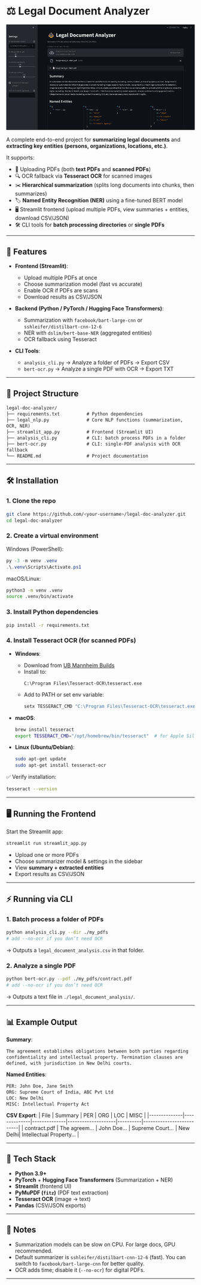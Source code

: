 # ⚖️ Legal Document Analyzer
![image alt](https://github.com/Santoshsharm07/Legal_Document_Analyzer/blob/6e1e9cae8859f20d01135785a3f707c9c0c1c876/image.png)

A complete end-to-end project for **summarizing legal documents** and **extracting key entities (persons, organizations, locations, etc.)**.  

It supports:
- 📄 Uploading PDFs (both **text PDFs** and **scanned PDFs**)  
- 🔍 OCR fallback via **Tesseract OCR** for scanned images  
- ✂️ **Hierarchical summarization** (splits long documents into chunks, then summarizes)  
- 🏷 **Named Entity Recognition (NER)** using a fine-tuned BERT model  
- 🖥 Streamlit frontend (upload multiple PDFs, view summaries + entities, download CSV/JSON)  
- 🛠 CLI tools for **batch processing directories** or **single PDFs**

---

## 🚀 Features

- **Frontend (Streamlit)**:  
  - Upload multiple PDFs at once  
  - Choose summarization model (fast vs accurate)  
  - Enable OCR if PDFs are scans  
  - Download results as CSV/JSON  

- **Backend (Python / PyTorch / Hugging Face Transformers)**:  
  - Summarization with `facebook/bart-large-cnn` or `sshleifer/distilbart-cnn-12-6`  
  - NER with `dslim/bert-base-NER` (aggregated entities)  
  - OCR fallback using Tesseract  

- **CLI Tools**:  
  - `analysis_cli.py` → Analyze a folder of PDFs → Export CSV  
  - `bert-ocr.py` → Analyze a single PDF with OCR → Export TXT  

---

## 📂 Project Structure

```
legal-doc-analyzer/
├── requirements.txt          # Python dependencies
├── legal_nlp.py              # Core NLP functions (summarization, OCR, NER)
├── streamlit_app.py          # Frontend (Streamlit UI)
├── analysis_cli.py           # CLI: batch process PDFs in a folder
├── bert-ocr.py               # CLI: single-PDF analysis with OCR fallback
└── README.md                 # Project documentation
```

---

## 🛠 Installation

### 1. Clone the repo
```bash
git clone https://github.com/<your-username>/legal-doc-analyzer.git
cd legal-doc-analyzer
```

### 2. Create a virtual environment  
Windows (PowerShell):
```powershell
py -3 -m venv .venv
.\.venv\Scripts\Activate.ps1
```

macOS/Linux:
```bash
python3 -m venv .venv
source .venv/bin/activate
```

### 3. Install Python dependencies
```bash
pip install -r requirements.txt
```

### 4. Install **Tesseract OCR** (for scanned PDFs)

- **Windows**:  
  - Download from [UB Mannheim Builds](https://github.com/UB-Mannheim/tesseract/wiki)  
  - Install to:  
    ```
    C:\Program Files\Tesseract-OCR\tesseract.exe
    ```
  - Add to PATH or set env variable:  
    ```powershell
    setx TESSERACT_CMD "C:\Program Files\Tesseract-OCR\tesseract.exe"
    ```

- **macOS**:
  ```bash
  brew install tesseract
  export TESSERACT_CMD="/opt/homebrew/bin/tesseract"  # for Apple Silicon
  ```

- **Linux (Ubuntu/Debian)**:
  ```bash
  sudo apt-get update
  sudo apt-get install tesseract-ocr
  ```

✅ Verify installation:
```bash
tesseract --version
```

---

## 🖥 Running the Frontend

Start the Streamlit app:
```bash
streamlit run streamlit_app.py
```

- Upload one or more PDFs  
- Choose summarizer model & settings in the sidebar  
- View **summary + extracted entities**  
- Export results as CSV/JSON  

---

## ⚡ Running via CLI

### 1. Batch process a folder of PDFs
```bash
python analysis_cli.py --dir ./my_pdfs
# add --no-ocr if you don’t need OCR
```

→ Outputs a `legal_document_analysis.csv` in that folder.

### 2. Analyze a single PDF
```bash
python bert-ocr.py --pdf ./my_pdfs/contract.pdf
# add --no-ocr if you don’t need OCR
```

→ Outputs a text file in `./legal_document_analysis/`.

---

## 📊 Example Output

**Summary**:
```
The agreement establishes obligations between both parties regarding confidentiality and intellectual property. Termination clauses are defined, with jurisdiction in New Delhi courts.
```

**Named Entities**:
```
PER: John Doe, Jane Smith
ORG: Supreme Court of India, ABC Pvt Ltd
LOC: New Delhi
MISC: Intellectual Property Act
```

**CSV Export**:
| File         | Summary       | PER          | ORG                | LOC      | MISC                     |
|--------------|--------------|--------------|--------------------|----------|--------------------------|
| contract.pdf | The agreem…  | John Doe…    | Supreme Court…     | New Delhi| Intellectual Property…  |

---

## 🧠 Tech Stack

- **Python 3.9+**  
- **PyTorch** + **Hugging Face Transformers** (Summarization + NER)  
- **Streamlit** (frontend UI)  
- **PyMuPDF (`fitz`)** (PDF text extraction)  
- **Tesseract OCR** (image → text)  
- **Pandas** (CSV/JSON exports)  

---

## 📌 Notes

- Summarization models can be slow on CPU. For large docs, GPU recommended.  
- Default summarizer is `sshleifer/distilbart-cnn-12-6` (fast). You can switch to `facebook/bart-large-cnn` for better quality.  
- OCR adds time; disable it (`--no-ocr`) for digital PDFs.  

---

 

